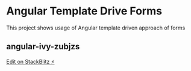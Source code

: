 # Angular Template Drive Forms

This project shows usage of Angular template driven approach of forms

## angular-ivy-zubjzs

[Edit on StackBlitz ⚡️](https://stackblitz.com/edit/angular-ivy-zubjzs)